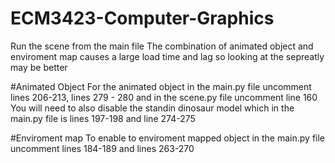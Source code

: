 # ECM3423-Computer-Graphics

Run the scene from the main file
The combination of animated object and enviroment map causes a large load time and lag so looking at the sepreatly may be better

#Animated Object
For the animated object in the main.py file uncomment lines 206-213, lines 279 - 280 and in the scene.py file uncomment line 160
You will need to also disable the standin dinosaur model which in the main.py file is lines 197-198 and line 274-275

#Enviroment map
To enable to enviroment mapped object in the main.py file uncomment lines 184-189 and lines 263-270
